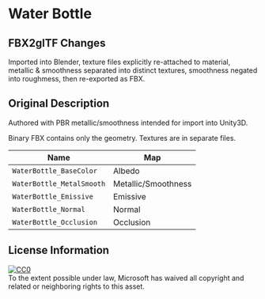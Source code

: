 # Water Bottle

## FBX2glTF Changes

Imported into Blender, texture files explicitly re-attached to material,
metallic & smoothness separated into distinct textures, smoothness negated
into roughmess, then re-exported as FBX.

## Original Description

Authored with PBR metallic/smoothness intended for import into Unity3D.

Binary FBX contains only the geometry. Textures are in separate files.

|Name|Map|
|----|---|
|`WaterBottle_BaseColor`|Albedo|
|`WaterBottle_MetalSmooth`|Metallic/Smoothness|
|`WaterBottle_Emissive`|Emissive|
|`WaterBottle_Normal`|Normal|
|`WaterBottle_Occlusion`|Occlusion|

## License Information

[![CC0](http://i.creativecommons.org/p/zero/1.0/88x31.png)](http://creativecommons.org/publicdomain/zero/1.0/)  
To the extent possible under law, Microsoft has waived all copyright and related or neighboring rights to this asset.

